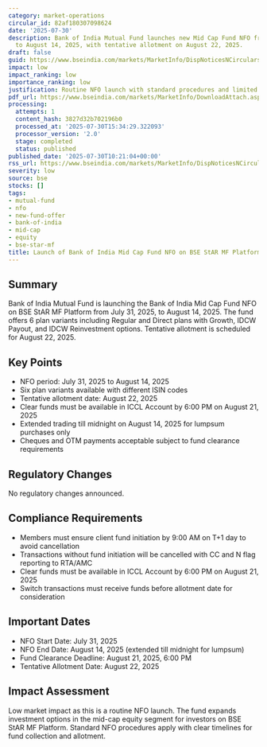 ```yaml
---
category: market-operations
circular_id: 82af180307098624
date: '2025-07-30'
description: Bank of India Mutual Fund launches new Mid Cap Fund NFO from July 31
  to August 14, 2025, with tentative allotment on August 22, 2025.
draft: false
guid: https://www.bseindia.com/markets/MarketInfo/DispNoticesNCirculars.aspx?Noticeid={0719668A-89A5-42B3-98EE-2C1B2E85F427}&noticeno=20250730-11&dt=07/30/2025&icount=11&totcount=55&flag=0
impact: low
impact_ranking: low
importance_ranking: low
justification: Routine NFO launch with standard procedures and limited market impact
pdf_url: https://www.bseindia.com/markets/MarketInfo/DownloadAttach.aspx?id=20250730-11&attachedId=
processing:
  attempts: 1
  content_hash: 3827d32b702196b0
  processed_at: '2025-07-30T15:34:29.322093'
  processor_version: '2.0'
  stage: completed
  status: published
published_date: '2025-07-30T10:21:04+00:00'
rss_url: https://www.bseindia.com/markets/MarketInfo/DispNoticesNCirculars.aspx?Noticeid={0719668A-89A5-42B3-98EE-2C1B2E85F427}&noticeno=20250730-11&dt=07/30/2025&icount=11&totcount=55&flag=0
severity: low
source: bse
stocks: []
tags:
- mutual-fund
- nfo
- new-fund-offer
- bank-of-india
- mid-cap
- equity
- bse-star-mf
title: Launch of Bank of India Mid Cap Fund NFO on BSE StAR MF Platform
---
```


## Summary

Bank of India Mutual Fund is launching the Bank of India Mid Cap Fund NFO on BSE StAR MF Platform from July 31, 2025, to August 14, 2025. The fund offers 6 plan variants including Regular and Direct plans with Growth, IDCW Payout, and IDCW Reinvestment options. Tentative allotment is scheduled for August 22, 2025.

## Key Points

- NFO period: July 31, 2025 to August 14, 2025
- Six plan variants available with different ISIN codes
- Tentative allotment date: August 22, 2025
- Clear funds must be available in ICCL Account by 6:00 PM on August 21, 2025
- Extended trading till midnight on August 14, 2025 for lumpsum purchases only
- Cheques and OTM payments acceptable subject to fund clearance requirements

## Regulatory Changes

No regulatory changes announced.

## Compliance Requirements

- Members must ensure client fund initiation by 9:00 AM on T+1 day to avoid cancellation
- Transactions without fund initiation will be cancelled with CC and N flag reporting to RTA/AMC
- Clear funds must be available in ICCL Account by 6:00 PM on August 21, 2025
- Switch transactions must receive funds before allotment date for consideration

## Important Dates

- NFO Start Date: July 31, 2025
- NFO End Date: August 14, 2025 (extended till midnight for lumpsum)
- Fund Clearance Deadline: August 21, 2025, 6:00 PM
- Tentative Allotment Date: August 22, 2025

## Impact Assessment

Low market impact as this is a routine NFO launch. The fund expands investment options in the mid-cap equity segment for investors on BSE StAR MF Platform. Standard NFO procedures apply with clear timelines for fund collection and allotment.